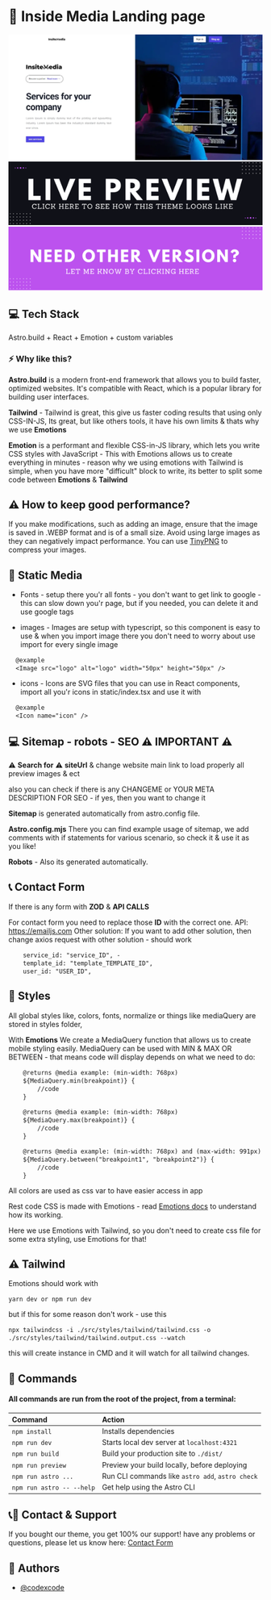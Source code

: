 # 🚀 Inside Media Landing page

![Agency Aestro Template Page](/src/static/images/preview.webp)
[<img src="/src/static/images/link-live.png">](https://inside-media-landing.netlify.app)
[<img src="/src/static/images/link-contact.png">](https://www.codexcode.store/pages/contact)

## 💻 Tech Stack

Astro.build + React + Emotion + custom variables

### ⚡️ Why like this?

**Astro.build** is a modern front-end framework that allows you to build faster, optimized websites. It's compatible with React, which is a popular library for building user interfaces.

**Tailwind** - Tailwind is great, this give us faster coding results that using only CSS-IN-JS, Its great, but like others tools, it have his own limits & thats why we use **Emotions**

**Emotion** is a performant and flexible CSS-in-JS library, which lets you write CSS styles with JavaScript - This with Emotions allows us to create everything in minutes - reason why we using emotions with Tailwind is simple, when you have more "difficult" block to write, its better to split some code between **Emotions** & **Tailwind**

## ⚠️ How to keep good performance?

If you make modifications, such as adding an image, ensure that the image is saved in .WEBP format and is of a small size. Avoid using large images as they can negatively impact performance. You can use [TinyPNG](https://tinypng.com/) to compress your images.

## 🎨 Static Media

-   Fonts - setup there you'r all fonts - you don't want to get link to google - this can slow down you'r page, but if you needed, you can delete it and use google tags

-   images - Images are setup with typescript, so this component is easy to use & when you import image there you don't need to worry about use import for every single image

```
  @example
  <Image src="logo" alt="logo" width="50px" height="50px" />
```

-   icons - Icons are SVG files that you can use in React components, import all you'r icons in static/index.tsx and use it with

```
  @example
  <Icon name="icon" />
```

## 💻 Sitemap - robots - SEO ⚠️ IMPORTANT ⚠️

⚠️ **Search for** ⚠️ **siteUrl** & change website main link to load properly all preview images & ect

also you can check if there is any CHANGEME or YOUR META DESCRIPTION FOR SEO - if yes, then you want to change it

**Sitemap** is generated automatically from astro.config file.

**Astro.config.mjs** There you can find example usage of sitemap, we add comments with if statements for various scenario, so check it & use it as you like!

**Robots** - Also its generated automatically.

## 📞 Contact Form

If there is any form with **ZOD** & **API CALLS**

For contact form you need to replace those **ID** with the correct one.
API: https://emailjs.com
Other solution: If you want to add other solution, then change axios request with other solution - should work

```
    service_id: "service_ID", -
    template_id: "template_TEMPLATE_ID",
    user_id: "USER_ID",
```

## 🎨 Styles

All global styles like, colors, fonts, normalize or things like mediaQuery are stored in styles folder,

With **Emotions** We create a MediaQuery function that allows us to create mobile styling easily.
MediaQuery can be used with MIN & MAX OR BETWEEN - that means code will display depends on what we need to do:

```
    @returns @media example: (min-width: 768px)
    ${MediaQuery.min(breakpoint)} {
        //code
    }
```

```
    @returns @media example: (min-width: 768px)
    ${MediaQuery.max(breakpoint)} {
        //code
    }
```

```
    @returns @media example: (min-width: 768px) and (max-width: 991px)
    ${MediaQuery.between("breakpoint1", "breakpoint2")} {
        //code
    }
```

All colors are used as css var to have easier access in app

Rest code CSS is made with Emotions - read [Emotions docs](https://emotion.sh/docs/introduction) to understand how its working.

Here we use Emotions with Tailwind, so you don't need to create css file for some extra styling, use Emotions for that!

## ⚠️ Tailwind

Emotions should work with

```
yarn dev or npm run dev
```

but if this for some reason don't work - use this

```
npx tailwindcss -i ./src/styles/tailwind/tailwind.css -o ./src/styles/tailwind/tailwind.output.css --watch
```

this will create instance in CMD and it will watch for all tailwind changes.

## 🧞 Commands

#### All commands are run from the root of the project, from a terminal:

| Command                   | Action                                           |
| :------------------------ | :----------------------------------------------- |
| `npm install`             | Installs dependencies                            |
| `npm run dev`             | Starts local dev server at `localhost:4321`      |
| `npm run build`           | Build your production site to `./dist/`          |
| `npm run preview`         | Preview your build locally, before deploying     |
| `npm run astro ...`       | Run CLI commands like `astro add`, `astro check` |
| `npm run astro -- --help` | Get help using the Astro CLI                     |

## 📞🧞 Contact & Support

If you bought our theme, you get 100% our support!
have any problems or questions, please let us know here: [Contact Form](https://www.codexcode.store/pages/contact)

## 🧞 Authors

-   [@codexcode](https://www.codexcode.pl)
